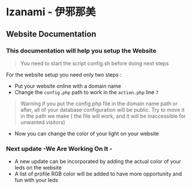 # Izanami - 伊邪那美

## Website Documentation

### This documentation will help you setup the Website
> You need to start the script config.sh before doing next steps

For the website setup you need only two steps :

- Put your website online with a domain name
- Change the ``config.php`` path to work in the ``action.php`` line `7`
> Warning if you put the config.php file in the domain name path or after, all of your database configuration will be public.
> Try to move it in the path we make ( the file will work, and it will be inaccessible for unwanted visitors)
- Now you can change the color of your light on your website

### Next update -We Are Working On It -

- A new update can be incorporated by adding the actual color of your leds on the website
- A list of profile RGB color will be added to have more opportunity and fun with your leds
